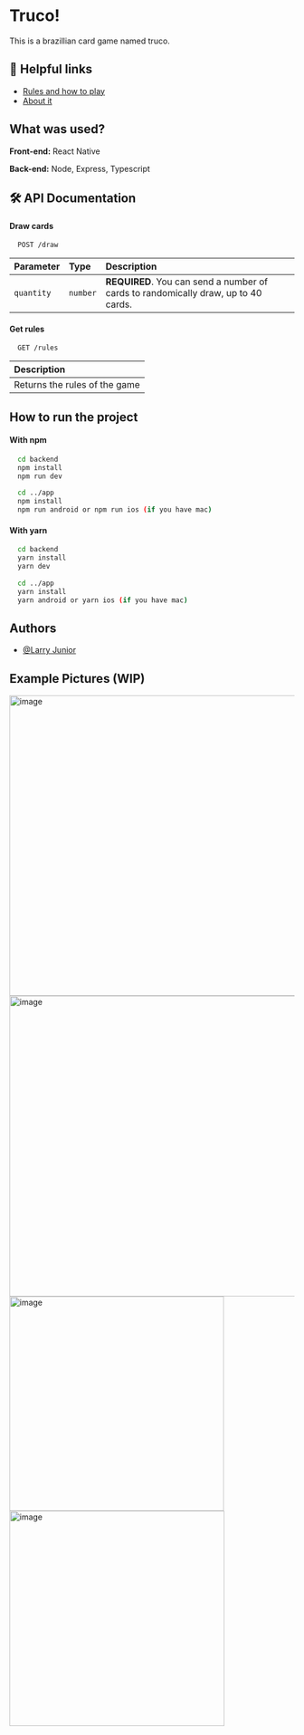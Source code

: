 
# Truco!

This is a brazillian card game named truco.





## 🔗 Helpful links

 - [Rules and how to play](https://www.pagat.com/put/truco_br.html)
 - [About it](https://en.wikipedia.org/wiki/Truco)
## What was used?

**Front-end:** React Native

**Back-end:** Node, Express, Typescript



## 🛠 API Documentation

#### Draw cards

```http
  POST /draw
```

| Parameter   | Type       | Description                         |
| :---------- | :--------- | :---------------------------------- |
| `quantity`  | `number`   | **REQUIRED**. You can send a number of cards to randomically draw, up to 40 cards. | 

#### Get rules

```http
  GET /rules
```

| Description                                   |
| :------------------------------------------ |
| Returns the rules of the game |



## How to run the project

#### With npm

```bash
  cd backend
  npm install
  npm run dev
  
  cd ../app
  npm install
  npm run android or npm run ios (if you have mac)
```

#### With yarn

```bash
  cd backend
  yarn install
  yarn dev
  
  cd ../app
  yarn install
  yarn android or yarn ios (if you have mac)
```
    
## Authors

- [@Larry Junior](https://www.linkedin.com/in/larryjunior2121/)

## Example Pictures (WIP)

<img width="531" alt="image" src="https://user-images.githubusercontent.com/56661158/206304252-0bf405e9-fec5-4d9b-b05b-a5b05abd609d.png">

<img width="531" alt="image" src="https://user-images.githubusercontent.com/56661158/206304409-be8dea2f-7517-480a-afca-01e08d99dd33.png">

<img width="379" alt="image" src="https://user-images.githubusercontent.com/56661158/206304476-02caa710-e07b-4d31-ac37-bd39efdf20b2.png">

<img width="380" alt="image" src="https://user-images.githubusercontent.com/56661158/206304519-2eae59d5-c3f9-43dc-8c5c-847c2e86735c.png">

